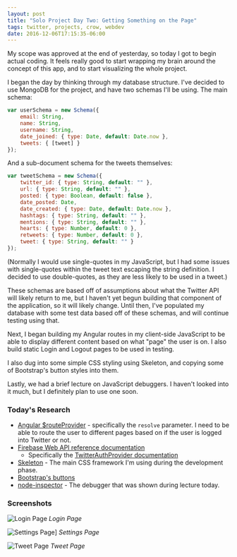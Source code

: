 ```yaml
---
layout: post
title: "Solo Project Day Two: Getting Something on the Page"
tags: twitter, projects, crow, webdev
date: 2016-12-06T17:15:35-06:00
---
```


My scope was approved at the end of yesterday, so today I got to begin actual coding. It feels really good to start wrapping my brain around the concept of this app, and to start visualizing the whole project.

I began the day by thinking through my database structure. I've decided to use MongoDB for the project, and have two schemas I'll be using. The main schema:

```javascript
var userSchema = new Schema({
	email: String,
	name: String,
	username: String,
	date_joined: { type: Date, default: Date.now },
	tweets: { [tweet] }
});
```

And a sub-document schema for the tweets themselves:

```javascript
var tweetSchema = new Schema({
	twitter_id: { type: String, default: "" },
	url: { type: String, default: "" },
	posted: { type: Boolean, default: false },
	date_posted: Date,
	date_created: { type: Date, default: Date.now },
	hashtags: { type: String, default: "" },
	mentions: { type: String, default: "" },
	hearts: { type: Number, default: 0 },
	retweets: { type: Number, default: 0 },
	tweet: { type: String, default: "" }
});
```

(Normally I would use single-quotes in my JavaScript, but I had some issues with single-quotes within the tweet text escaping the string definition. I decided to use double-quotes, as they are less likely to be used in a tweet.)

These schemas are based off of assumptions about what the Twitter API will likely return to me, but I haven't yet begun building that component of the application, so it will likely change. Until then, I've populated my database with some test data based off of these schemas, and will continue testing using that.

Next, I began building my Angular routes in my client-side JavaScript to be able to display different content based on what "page" the user is on. I also build static Login and Logout pages to be used in testing.

I also dug into some simple CSS styling using Skeleton, and copying some of Bootstrap's button styles into them.

Lastly, we had a brief lecture on JavaScript debuggers. I haven't looked into it much, but I definitely plan to use one soon.

### Today's Research

- [Angular $routeProvider][1] - specifically the `resolve` parameter. I need to be able to route the user to different pages based on if the user is logged into Twitter or not.
- [Firebase Web API reference documentation][2]
	- Specifically the [TwitterAuthProvider documentation][3]
- [Skeleton][4] - The main CSS framework I'm using during the development phase.
- [Bootstrap's buttons][5]
- [node-inspector][6] - The debugger that was shown during lecture today.

### Screenshots

![Login Page](./login-page.png)
*Login Page*

![Settings Page](./settings-page.png)]
*Settings Page*

![Tweet Page](./tweet-page.png)
*Tweet Page*

[1]:	https://docs.angularjs.org/api/ngRoute/provider/$routeProvider
[2]:	https://firebase.google.com/docs/reference/js/
[3]:	https://firebase.google.com/docs/reference/js/firebase.auth.TwitterAuthProvider
[4]:	http://getskeleton.com
[5]:	http://getbootstrap.com/css/#buttons
[6]:	https://github.com/node-inspector/node-inspector
